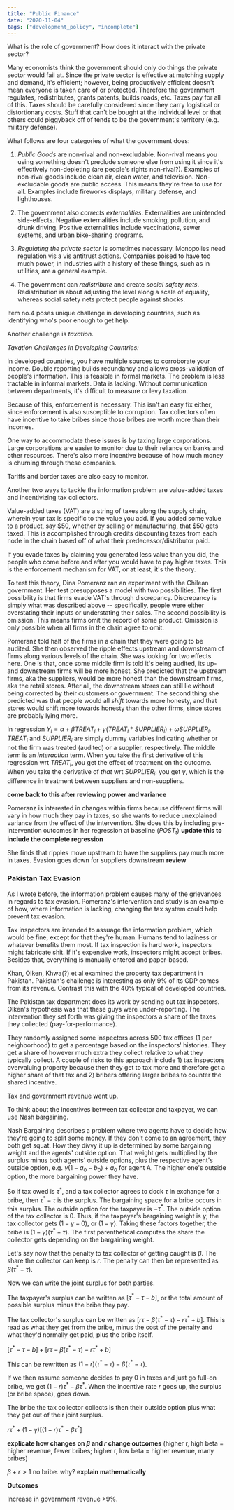 ```yaml
---
title: "Public Finance"
date: "2020-11-04"
tags: ["development_policy", "incomplete"]
---
```


What is the role of government? How does it interact with the private sector?


Many economists think the government should only do things the private sector would fail at. Since the private sector is effective at matching supply and demand, it's efficient; however, being productively efficient doesn't mean everyone is taken care of or protected. Therefore the government regulates, redistributes, grants patents, builds roads, etc. Taxes pay for all of this. Taxes should be carefully considered since they carry logistical or distortionary costs. Stuff that can't be bought at the individual level or that others could piggyback off of tends to be the government's territory (e.g. military defense).

What follows are four categories of what the government does:

1) *Public Goods* are non-rival and non-excludable. Non-rival means you using something doesn't preclude someone else from using it since it's effectively non-depleting (are people's rights non-rival?). Examples of non-rival goods include clean air, clean water, and television. Non-excludable goods are public access. This means they're free to use for all. Examples include fireworks displays, military defense, and lighthouses.

2) The government also *corrects externalities*. Externalities are unintended side-effects. Negative externalities include smoking, pollution, and drunk driving. Positive externalities include vaccinations, sewer systems, and urban bike-sharing programs.

3) *Regulating the private sector* is sometimes necessary. Monopolies need regulation vis a vis antitrust actions. Companies poised to have too much power, in industries with a history of these things, such as in utilities, are a general example.

4) The government can *redistribute* and create *social safety nets*. Redistribution is about adjusting the level along a scale of equality, whereas social safety nets protect people against shocks.

Item no.4 poses unique challenge in developing countries, such as identifying who's poor enough to get help.

Another challenge is *taxation*.

*Taxation Challenges in Developing Countries:*

In developed countries, you have multiple sources to corroborate your income. Double reporting builds redundancy and allows cross-validation of people's information. This is feasible in formal markets. The problem is less tractable in informal markets. Data is lacking. Without communication between departments, it's difficult to measure or levy taxation.

Because of this, enforcement is necessary. This isn't an easy fix either, since enforcement is also susceptible to corruption. Tax collectors often have incentive to take bribes since those bribes are worth more than their incomes.

One way to accommodate these issues is by taxing large corporations. Large corporations are easier to monitor due to their reliance on banks and other resources. There's also more incentive because of how much money is churning through these companies.

Tariffs and border taxes are also easy to monitor.

Another two ways to tackle the information problem are value-added taxes and incentivizing tax collectors.

Value-added taxes (VAT) are a string of taxes along the supply chain, wherein your tax is specific to the value you add. If you added some value to a product, say \$50, whether by selling or manufacturing, that \$50 gets taxed. This is accomplished through credits discounting taxes from each node in the chain based off of what their predecessor/distributor paid.

If you evade taxes by claiming you generated less value than you did, the people who come before and after you would have to pay higher taxes. This is the enforcement mechanism for VAT, or at least, it's the theory.

To test this theory, Dina Pomeranz ran an experiment with the Chilean government. Her test presupposes a model with two possibilities. The first possibility is that firms evade VAT's through discrepancy. Discrepancy is simply what was described above -- specifically, people were either overstating their inputs or understating their sales. The second possibility is omission. This means firms omit the record of some product. Omission is only possible when all firms in the chain agree to omit.

Pomeranz told half of the firms in a chain that they were going to be audited. She then observed the ripple effects upstream and downstream of firms along various levels of the chain. She was looking for two effects here. One is that, once some middle firm is told it's being audited, its up- and downstream firms will be more honest. She predicted that the upstream firms, aka the suppliers, would be more honest than the downstream firms, aka the retail stores. After all, the downstream stores can still lie without being corrected by their customers or government. The second thing she predicted was that people would all *shift* towards more honesty, and that stores would shift more towards honesty than the other firms, since stores are probably lying more.


In regression ${Y_i}={\alpha}+{\beta TREAT_i}+{\gamma (TREAT_i * SUPPLIER_i)}+{\omega SUPPLIER_i}$. $TREAT_i$ and $SUPPLIER_i$ are simply dummy variables indicating whether or not the firm was treated (audited) or a supplier, respectively. The middle term is an *interaction* term. When you take the first derivative of this regression wrt $TREAT_i$, you get the effect of treatment on the outcome. When you take the derivative of *that* wrt $SUPPLIER_i$, you get ${\gamma}$, which is the difference in treatment between suppliers and non-suppliers.

**come back to this after reviewing power and variance**

Pomeranz is interested in changes within firms because different firms will vary in how much they pay in taxes, so she wants to reduce unexplained variance from the effect of the intervention. She does this by including pre-intervention outcomes in her regression at baseline ($POST_t$) **update this to include the complete regression**

She finds that ripples move upstream to have the suppliers pay much more in taxes. Evasion goes down for suppliers downstream **review**

<h3>Pakistan Tax Evasion</h3>

As I wrote before, the information problem causes many of the grievances in regards to tax evasion. Pomeranz's intervention and study is an example of how, where information is lacking, changing the tax system could help prevent tax evasion.

Tax inspectors are intended to assuage the information problem, which would be fine, except for that they're human. Humans tend to laziness or whatever benefits them most. If tax inspection is hard work, inspectors might fabricate shit. If it's expensive work, inspectors might accept bribes. Besides that, everything is manually entered and paper-based.

Khan, Olken, Khwa(?) et al examined the property tax department in Pakistan. Pakistan's challenge is interesting as only 9% of its GDP comes from its revenue. Contrast this with the 40% typical of developed countries.

The Pakistan tax department does its work by sending out tax inspectors. Olken's hypothesis was that these guys were under-reporting. The intervention they set forth was giving the inspectors a share of the taxes they collected (pay-for-performance).

They randomly assigned some inspectors across 500 tax offices (1 per neighborhood) to get a percentage based on the inspectors' histories. They get a share of however much extra they collect relative to what they typically collect. A couple of risks to this approach include 1) tax inspectors overvaluing property because then they get to tax more and therefore get a higher share of that tax and 2) bribers offering larger bribes to counter the shared incentive.

Tax and government revenue went up.

To think about the incentives between tax collector and taxpayer, we can use Nash bargaining.

Nash Bargaining describes a problem where two agents have to decide how they're going to split some money. If they don't come to an agreement, they both get squat. How they divvy it up is determined by some bargaining weight and the agents' outside option. That weight gets multiplied by the surplus minus both agents' outside options, plus the respective agent's outside option, e.g. ${\gamma}(1-{a_0}-{b_0}) +a_0$ for agent A. The higher one's outside option, the more bargaining power they have.

So if tax owed is ${\tau}^*$, and a tax collector agrees to dock ${\tau}$ in exchange for a bribe, then ${\tau}^*-{\tau}$ is the surplus. The bargaining space for a bribe occurs in this surplus. The outside option for the taxpayer is $-\tau^*$. The outside option of the tax collector is $0$. Thus, if the taxpayer's bargaining weight is $\gamma$, the tax collector gets $(1-{\gamma}-0)$, or $(1-{\gamma})$. Taking these factors together, the bribe is $(1-{\gamma})({\tau^*}-{\tau})$. The first parenthetical computes the share the collector gets depending on the bargaining weight.

Let's say now that the penalty to tax collector of getting caught is ${\beta}$. The share the collector can keep is $r$. The penalty can then be represented as ${\beta}({\tau^*}-{\tau})$.

Now we can write the joint surplus for both parties.

The taxpayer's surplus can be written as $[{\tau^*}-{\tau}-b]$, or the total amount of possible surplus minus the bribe they pay.

The tax collector's surplus can be written as $[r{\tau}-{\beta ({\tau^*}-{\tau)}}-r{\tau^*}+b]$. This is read as what they get from the bribe, minus the cost of the penalty and what they'd normally get paid, plus the bribe itself.


$[{\tau^*}-{\tau}-b]+[r{\tau}-{\beta ({\tau^*}-{\tau)}}-r{\tau^*}+b]$

This can be rewritten as $(1-r)({\tau^*}-{\tau})-{\beta}({\tau^*}-{\tau})$.

If we then assume someone decides to pay $0$ in taxes and just go full-on bribe, we get $(1-r){\tau^*}-{\beta}{\tau^*}$. When the incentive rate $r$ goes up, the surplus (or bribe space), goes down.

The bribe the tax collector collects is then their outside option plus what they get out of their joint surplus.

$r{\tau^*}+(1-{\gamma})[(1-r){\tau^*}-{\beta}{\tau^*}]$

**explicate how changes on $\beta$ and $r$ change outcomes** (higher r, high beta = higher revenue, fewer bribes; higher r, low beta = higher revenue, many bribes)

$\beta + r > 1$ no bribe. why? **explain mathematically**

**Outcomes**

Increase in government revenue >9%.
